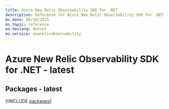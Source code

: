 ```yaml
---
title: Azure New Relic Observability SDK for .NET
description: Reference for Azure New Relic Observability SDK for .NET
ms.date: 06/18/2025
ms.topic: reference
ms.devlang: dotnet
ms.service: newrelicobservability
---
```

# Azure New Relic Observability SDK for .NET - latest
## Packages - latest
[!INCLUDE [packages](new-relic-observability-index.md)]